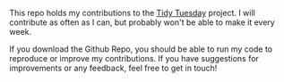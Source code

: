 This repo holds my contributions to the [Tidy Tuesday](https://github.com/rfordatascience/tidytuesday) project. I will contribute as often as I can, but probably won't be able to make it every week.

If you download the Github Repo, you should be able to run my code to reproduce or improve my contributions. If you have suggestions for improvements or any feedback, feel free to get in touch!